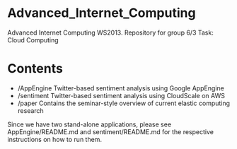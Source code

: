 Advanced_Internet_Computing
===========================

Advanced Internet Computing WS2013. Repository for group 6/3
Task: Cloud Computing

# Contents
* /AppEngine		Twitter-based sentiment analysis using Google AppEngine
* /sentiment		Twitter-based sentiment analysis using CloudScale on AWS
* /paper			Contains the seminar-style overview of current elastic computing research

Since we have two stand-alone applications, please see AppEngine/README.md and  sentiment/README.md for the respective instructions on how to run them.
